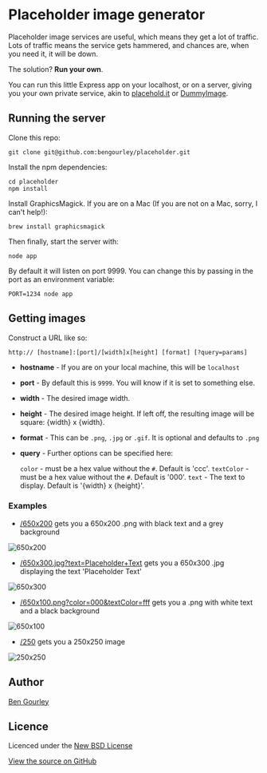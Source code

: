 # Placeholder image generator

Placeholder image services are useful, which means they get a lot of traffic.
Lots of traffic means the service gets hammered, and chances are, when you need
it, it will be down.

The solution? **Run your own**.

You can run this little Express app on your localhost, or on a server, giving
you your own private service, akin to [placehold.it](http://placehold.it) or [DummyImage](http://dummyimage.com/).

## Running the server

Clone this repo:

```
git clone git@github.com:bengourley/placeholder.git
```

Install the npm dependencies:

```
cd placeholder
npm install
```

Install GraphicsMagick. If you are on a Mac (If you are not on a Mac,
sorry, I can't help!):
```
brew install graphicsmagick
```

Then finally, start the server with:

```
node app
```

By default it will listen on port 9999. You can change this by passing in the
port as an environment variable:

```
PORT=1234 node app
```

## Getting images

Construct a URL like so:

```
http:// [hostname]:[port]/[width]x[height] [format] [?query=params]
```

- **hostname** - If you are on your local machine, this will be `localhost`

- **port** - By default this is `9999`. You will know if it is set to something else.

- **width** - The desired image width.

- **height** - The desired image height. If left off, the resulting image will be square: {width} x {width}.

- **format** - This can be `.png`, `.jpg` or `.gif`. It is optional and defaults to `.png`

- **query** - Further options can be specified here:

    `color` - must be a hex value without the `#`. Default is 'ccc'.
    `textColor` - must be a hex value without the `#`. Default is '000'.
    `text` - The text to display. Default is '{width} x {height}'.

### Examples

- [/650x200](/650x200) gets you a 650x200 .png with black text and a
grey background

![650x200](/650x200)

- [/650x300.jpg?text=Placeholder+Text](/650x300.jpg?text=Placeholder+Text) gets you a 650x300 .jpg displaying the
text 'Placeholder Text'

![650x300](/650x300.jpg?text=Placeholder+Text)

- [/650x100.png?color=000&textColor=fff](/650x100.png?color=000&textColor=fff) gets you a .png with white text
and a black background

![650x100](/650x100.png?color=000&textColor=fff)

- [/250](/250) gets you a 250x250 image

![250x250](/250)

## Author
[Ben Gourley](http://github.com/bengourley)

## Licence
Licenced under the [New BSD License](http://opensource.org/licenses/bsd-license.php)

[View the source on GitHub](http://github.com/bengourley/placeholder)
